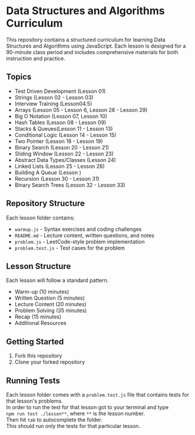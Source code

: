 # Data Structures and Algorithms Curriculum

This repository contains a structured curriculum for learning Data Structures and Algorithms using JavaScript. Each lesson is designed for a 90-minute class period and includes comprehensive materials for both instruction and practice.

## Topics

- Test Driven Development (Lesson 01)
- Strings (Lesson 02 - Lesson 03)
- Interview Training (Lesson04.5)
- Arrays (Lesson 05 - Lesson 6, Lesson 28 - Lesson 29)
- Big O Notation (Lesson 07, Lesson 10)
- Hash Tables (Lesson 08 - Lesson 09)
- Stacks & Queues(Lesson 11 - Lesson 13)
- Conditional Logic (Lesson 14 - Lesson 15)
- Two Pointer (Lesson 18 - Lesson 19)
- Binary Search (Lesson 20 - Lesson 21)
- Sliding Window (Lesson 22 - Lesson 23)
- Abstract Data Types/Classes (Lesson 24)
- Linked Lists (Lesson 25 - Lesson 26)
- Building A Queue (Lesson )
- Recursion (Lesson 30 - Lesson 31)
- Binary Search Trees (Lesson 32 - Lesson 33)

## Repository Structure

Each lesson folder contains:

- `warmup.js` - Syntax exercises and coding challenges
- `README.md` - Lecture content, written questions, and notes
- `problem.js` - LeetCode-style problem implementation
- `problem.test.js` - Test cases for the problem

## Lesson Structure

Each lesson will follow a standard pattern.

- Warm-up (10 minutes)
- Written Question (5 minutes)
- Lecture Content (20 minutes)
- Problem Solving (35 minutes)
- Recap (15 minutes)
- Additional Resources

## Getting Started

1. Fork this repository
2. Clone your forked repository

## Running Tests

Each lesson folder comes with a `problem.test.js` file that contains tests for that lesson's problems.  
In order to run the test for that lesson got to your terminal and type  
`npm run test ./lesson**`, where `**` is the lesson number.  
Then hit `tab` to autocomplete the folder.  
This should run only the tests for that particular lesson.
